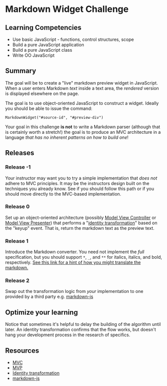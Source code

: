 # Markdown Widget Challenge

## Learning Competencies

* Use basic JavaScript - functions, control structures, scope
* Build a pure JavaScript application
* Build a pure JavaScript class
* Write OO JavaScript

## Summary

The goal will be to create a "live" markdown preview widget in JavaScript.
When a user enters Markdown *text* inside a text area, the _rendered_ version
is displayed elsewhere on the page.

The goal is to use object-oriented JavaScript to construct a widget.  Ideally
you should be able to issue the command:

    MarkdownWidget("#source-id", "#preview-div")
    
Your goal in this challenge **is not** to write a Markdown parser (although that is certainly worth a stretch!) the goal is to produce an MVC architecture in a language _that has no inherent patterns on how to build one_!

## Releases

### Release -1

Your instructor may want you to try a simple implementation that _does not_ adhere to MVC principles.  It may be the instructors design built on the techniques you already know.  See if you should follow this path or if you should move directly to the MVC-based implementation.

### Release 0

Set up an object-oriented architecture (possibly [Model View Controller][MVC]
or [Model View Presenter][MVP]) that performs a "[identity transformation][identity]" based on the "keyup" event.  That is, return the
markdown text as the preview text.

### Release 1

Introduce the Markdown converter.  You need not implement the _full_
specification, but you should support `*`, `_`, and `**` for italics, italics,
and bold, respectively. [See this link for a hint of how you might translate the markdown.](http://assemble.io/docs/Cheatsheet-Markdown.html)

### Release 2

Swap out the transformation logic from *your* implementation to one provided by
a third party e.g. [markdown-js]

## Optimize your learning

Notice that sometimes it's helpful to delay the building of the algorithm until
later.  An identity transformation confirms that the flow works, but doesn't
hang your development process in the research of specifics.

## Resources

* [MVC][]
* [MVP][]
* [Identity transformation][identity]
* [markdown-js][]

[MVC]: http://en.wikipedia.org/wiki/Model%E2%80%93view%E2%80%93controller
[MVP]: http://en.wikipedia.org/wiki/Model%E2%80%93view%E2%80%93presenter
[identity]: http://en.wikipedia.org/wiki/Identity_transform
[markdown-js]: https://github.com/evilstreak/markdown-js
